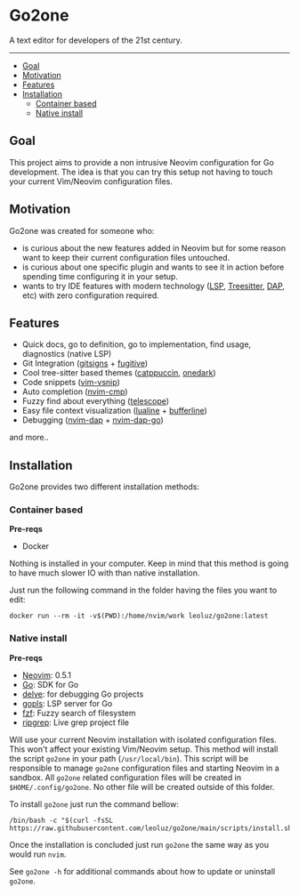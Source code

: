 # Go2one

A text editor for developers of the 21st century.

---

* [Goal](#goal)
* [Motivation](#motivation)
* [Features](#features)
* [Installation](#installation)
    * [Container based](#container-based)
    * [Native install](#native-install)

## Goal

This project aims to provide a non intrusive Neovim configuration for Go development. The idea is that you can try this setup not having to touch your current Vim/Neovim configuration files.

## Motivation

Go2one was created for someone who:

* is curious about the new features added in Neovim but for some reason want to keep their current configuration files untouched.
* is curious about one specific plugin and wants to see it in action before spending time configuring it in your setup.
* wants to try IDE features with modern technology ([LSP][1], [Treesitter][2], [DAP][3], etc) with zero configuration required.

## Features

* Quick docs, go to definition, go to implementation, find usage, diagnostics (native LSP)
* Git Integration ([gitsigns][4] + [fugitive][5])
* Cool tree-sitter based themes ([catppuccin][6], [onedark][7])
* Code snippets ([vim-vsnip][8])
* Auto completion ([nvim-cmp][9])
* Fuzzy find about everything ([telescope][10])
* Easy file context visualization ([lualine][11] + [bufferline][12])
* Debugging ([nvim-dap][13] + [nvim-dap-go][14])

and more..

## Installation

Go2one provides two different installation methods:

### Container based

**Pre-reqs**
- Docker

Nothing is installed in your computer. Keep in mind that this method is going to have much slower IO with than native installation.

Just run the following command in the folder having the files you want to edit:

    docker run --rm -it -v$(PWD):/home/nvim/work leoluz/go2one:latest

### Native install

**Pre-reqs**

- [Neovim][20]: 0.5.1 
- [Go][15]: SDK for Go
- [delve][16]: for debugging Go projects
- [gopls][17]: LSP server for Go
- [fzf][18]: Fuzzy search of filesystem
- [ripgrep][19]: Live grep project file

Will use your current Neovim installation with isolated configuration files. This won't affect your existing Vim/Neovim setup.
This method will install the script `go2one` in your path (`/usr/local/bin`). This script will be responsible to manage `go2one` configuration files and starting Neovim in a sandbox. All `go2one` related configuration files will be created in `$HOME/.config/go2one`. No other file will be created outside of this folder.

To install `go2one` just run the command bellow:

    /bin/bash -c "$(curl -fsSL https://raw.githubusercontent.com/leoluz/go2one/main/scripts/install.sh)"

Once the installation is concluded just run `go2one` the same way as you would run `nvim`.

See `go2one -h` for additional commands about how to update or uninstall `go2one`.

[1]: https://microsoft.github.io/language-server-protocol/ "Language Server Protocol"
[2]: https://tree-sitter.github.io/tree-sitter/ "Treesitter"
[3]: https://microsoft.github.io/debug-adapter-protocol/ "Debug Adapter Protocol"
[4]: https://github.com/lewis6991/gitsigns.nvim "gitsigns"
[5]: https://github.com/tpope/vim-fugitive "fugitive"
[6]: https://github.com/catppuccin/nvim "catppuccin"
[7]: https://github.com/navarasu/onedark.nvim "onedark"
[8]: https://github.com/hrsh7th/vim-vsnip "vsnip"
[9]: https://github.com/hrsh7th/nvim-cmp "nvim-cmp"
[10]: https://github.com/nvim-telescope/telescope.nvim "telescope"
[11]: https://github.com/nvim-lualine/lualine.nvim "lualine"
[12]: https://github.com/akinsho/bufferline.nvim "bufferline"
[13]: https://github.com/mfussenegger/nvim-dap "nvim-dap"
[14]: https://github.com/leoluz/nvim-dap-go "dap-go"
[15]: https://go.dev/ "go"
[16]: https://github.com/go-delve/delve "delve"
[17]: https://pkg.go.dev/golang.org/x/tools/gopls#readme-installation "gopls"
[18]: https://github.com/junegunn/fzf "fzf"
[19]: https://github.com/BurntSushi/ripgrep#installation "ripgrep"
[20]: https://neovim.io/ "neovim"
